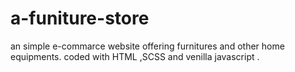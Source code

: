 # a-funiture-store
an simple e-commarce website offering furnitures and other home equipments. coded with HTML ,SCSS and venilla javascript . 

